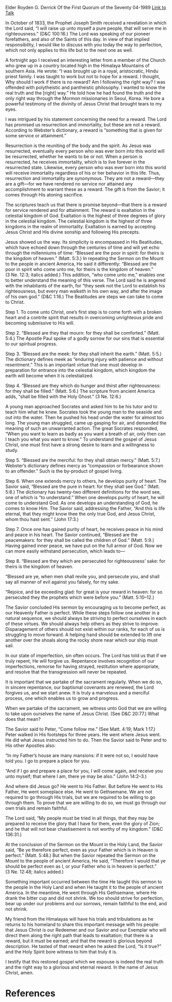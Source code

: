 Elder Royden G. Derrick
Of the First Quorum of the Seventy
04-1989
[Link to Talk](https://www.churchofjesuschrist.org/study/general-conference/1989/04/the-way-to-perfection?lang=eng)

In October of 1833, the Prophet Joseph Smith received a revelation in which the Lord said, “I will raise up unto myself a pure people, that will serve me in righteousness.” (D&C 100:16.) The Lord was speaking of our pioneer forefathers, and also of the Saints of this day. In view of that implied responsibility, I would like to discuss with you today the way to perfection, which not only applies to this life but to the next one as well.

A fortnight ago I received an interesting letter from a member of the Church who grew up in a country located high in the Himalaya Mountains of southern Asia. He wrote: “I was brought up in a royal, aristocratic, Hindu priest family. I was taught to work but not to hope for a reward. I thought, Why should I work if there is no reward? Am I following the right way? I was offended with polytheistic and pantheistic philosophy. I wanted to know the real truth and the [right] way.” He told how he had found the truth and the only right way through the Mormon missionaries in Seoul, Korea. He bore a powerful testimony of the divinity of Jesus Christ that brought tears to my eyes.

I was intrigued by his statement concerning the need for a reward. The Lord has promised us resurrection and immortality, but these are not a reward. According to Webster’s dictionary, a reward is “something that is given for some service or attainment.”

Resurrection is the reuniting of the body and the spirit. As Jesus was resurrected, eventually every person who was ever born into this world will be resurrected, whether he wants to be or not. When a person is resurrected, he receives immortality, which is to live forever in the resurrected state. Likewise, every person who was ever born into this world will receive immortality regardless of his or her behavior in this life. Thus, resurrection and immortality are synonymous. They are not a reward—they are a gift—for we have rendered no service nor attained any accomplishment to warrant these as a reward. The gift is from the Savior; it comes through His atoning sacrifice.

The scriptures teach us that there is promise beyond—that there is a reward for service rendered and for attainment. The reward is exaltation in the celestial kingdom of God. Exaltation is the highest of three degrees of glory in the celestial kingdom. The celestial kingdom is the highest of three kingdoms in the realm of immortality. Exaltation is earned by accepting Jesus Christ and His divine sonship and following His precepts.

Jesus showed us the way. Its simplicity is encompassed in His Beatitudes, which have echoed down through the centuries of time and will yet echo through the millenniums of time: “Blessed are the poor in spirit: for theirs is the kingdom of heaven.” (Matt. 5:3.) In repeating the Sermon on the Mount to the people in ancient America, He said it differently: “Blessed are the poor in spirit who come unto me, for theirs is the kingdom of heaven.” (3 Ne. 12:3; italics added.) This addition, “who come unto me,” enables one to better understand the meaning of this verse. The Lord said he is angered with the inhabitants of the earth, for “they seek not the Lord to establish his righteousness, but every man walketh in his own way, and after the image of his own god.” (D&C 1:16.) The Beatitudes are steps we can take to come to Christ.

Step 1. To come unto Christ, one’s first step is to come forth with a broken heart and a contrite spirit that results in overcoming unrighteous pride and becoming submissive to His will.

Step 2. “Blessed are they that mourn: for they shall be comforted.” (Matt. 5:4.) The Apostle Paul spoke of a godly sorrow for our sins that is essential to our spiritual progress.

Step 3. “Blessed are the meek: for they shall inherit the earth.” (Matt. 5:5.) The dictionary defines meek as “enduring injury with patience and without resentment.” This is an important virtue that one must develop in preparation for entrance into the celestial kingdom, which kingdom the earth will become when it is celestialized.

Step 4. “Blessed are they which do hunger and thirst after righteousness: for they shall be filled.” (Matt. 5:6.) The scripture from ancient America adds, “shall be filled with the Holy Ghost.” (3 Ne. 12:6.)

A young man approached Socrates and asked him to be his tutor and to teach him what he knew. Socrates took the young man to the seaside and out into the water. Then he pushed his head under the water for almost too long. The young man struggled, came up gasping for air, and demanded the meaning of such an unwarranted action. The great Socrates responded, “When you want to learn as badly as you want a breath of air, only then can I teach you what you want to know.” To understand the gospel of Jesus Christ, one must first have a strong desire to learn and a willingness to study.

Step 5. “Blessed are the merciful: for they shall obtain mercy.” (Matt. 5:7.) Webster’s dictionary defines mercy as “compassion or forbearance shown to an offender.” Such is the by-product of gospel living.

Step 6. When one extends mercy to others, he develops purity of heart. The Savior said, “Blessed are the pure in heart: for they shall see God.” (Matt. 5:8.) The dictionary has twenty-two different definitions for the word see, one of which is “to understand.” When one develops purity of heart, he will come to understand God. As one develops an understanding of God, he comes to know Him. The Savior said, addressing the Father, “And this is life eternal, that they might know thee the only true God, and Jesus Christ, whom thou hast sent.” (John 17:3.)

Step 7. Once one has gained purity of heart, he receives peace in his mind and peace in his heart. The Savior continued, “Blessed are the peacemakers: for they shall be called the children of God.” (Matt. 5:9.) Having gained inner peace, we have put on the full armor of God. Now we can more easily withstand persecution, which leads to—

Step 8. “Blessed are they which are persecuted for righteousness’ sake: for theirs is the kingdom of heaven.

“Blessed are ye, when men shall revile you, and persecute you, and shall say all manner of evil against you falsely, for my sake.

“Rejoice, and be exceeding glad: for great is your reward in heaven: for so persecuted they the prophets which were before you.” (Matt. 5:10–12.)

The Savior concluded His sermon by encouraging us to become perfect, as our Heavenly Father is perfect. While these steps follow one another in a natural sequence, we should always be striving to perfect ourselves in each of these virtues. We should always help others as they strive to improve. Disparagement of others should not exist within our ranks, for each of us is struggling to move forward. A helping hand should be extended to lift one another over the shoals along the rocky shore near which our ship must sail.

In our state of imperfection, sin often occurs. The Lord has told us that if we truly repent, He will forgive us. Repentance involves recognition of our imperfections, remorse for having strayed, restitution where appropriate, and resolve that the transgression will never be repeated.

It is important that we partake of the sacrament regularly. When we do so, in sincere repentance, our baptismal covenants are renewed, the Lord forgives us, and we start anew. It is truly a marvelous and a merciful process, one which enables us to grow and progress.

When we partake of the sacrament, we witness unto God that we are willing to take upon ourselves the name of Jesus Christ. (See D&C 20:77.) What does that mean?

The Savior said to Peter, “Come follow me.” (See Matt. 4:19; Mark 1:17.) Peter walked in His footsteps for three years. He went where Jesus went. He did what Jesus instructed him to do. Then the Savior said to Peter and to His other Apostles also:

“In my Father’s house are many mansions: if it were not so, I would have told you. I go to prepare a place for you.

“And if I go and prepare a place for you, I will come again, and receive you unto myself; that where I am, there ye may be also.” (John 14:2–3.)

And where did Jesus go? He went to His Father. But before He went to His Father, He went someplace else. He went to Gethsemane. We are not required to go through His trials, but we are required to be willing to go through them. To prove that we are willing to do so, we must go through our own trials and remain faithful.

The Lord said, “My people must be tried in all things, that they may be prepared to receive the glory that I have for them, even the glory of Zion; and he that will not bear chastisement is not worthy of my kingdom.” (D&C 136:31.)

At the conclusion of the Sermon on the Mount in the Holy Land, the Savior said, “Be ye therefore perfect, even as your Father which is in Heaven is perfect.” (Matt. 5:48.) But when the Savior repeated the Sermon on the Mount to the people of ancient America, He said, “Therefore I would that ye should be perfect even as I, or your Father who is in heaven is perfect.” (3 Ne. 12:48; italics added.)

Something important occurred between the time He taught this sermon to the people in the Holy Land and when He taught it to the people of ancient America. In the meantime, He went through His Gethsemane, where He drank the bitter cup and did not shrink. We too should strive for perfection, bear up under our problems and our sorrows, remain faithful to the end, and not shrink.

My friend from the Himalayas will have his trials and tribulations as he returns to his homeland to share this important message with his people: that Jesus Christ is our Redeemer and our Savior and our Exemplar who will direct them along the right path that leads to exaltation; that there is a reward, but it must be earned; and that the reward is glorious beyond description. He tasted of that reward when he asked the Lord, “Is it true?” and the Holy Spirit bore witness to him that truly it is.

I testify that this restored gospel which we espouse is indeed the real truth and the right way to a glorious and eternal reward. In the name of Jesus Christ, amen.

# References
